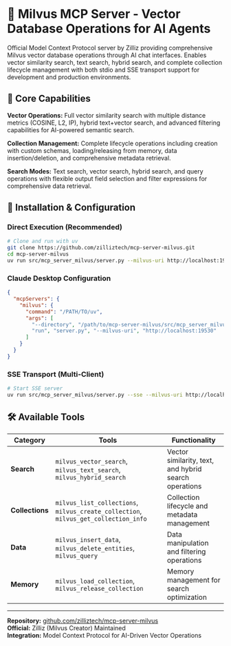 <!--
---
title: "Milvus MCP Server - Vector Database Operations for AI Agents"
description: "Official Model Context Protocol server for Milvus providing comprehensive vector search, collection management, and hybrid search operations through AI interfaces"
author: "VintageDon - https://github.com/vintagedon"
ai_contributor: "Claude Sonnet 4 (claude-sonnet-4-20250514)"
date: "2025-07-23"
version: "1.0"
status: "Published"
tags:
- type: mcp-server-overview
- domain: vector-database-operations
- tech: [milvus-mcp, vector-search, model-context-protocol]
- phase: production-integration
related_documents:
- "[MCP Servers Overview](./README.md)"
- "[Vector Database Platform](../applications-and-services/milvus01-attu-milvus-backup/README.md)"
- "[AI/ML Infrastructure](../ai/README.md)"
---
-->

# 🧠 **Milvus MCP Server - Vector Database Operations for AI Agents**

Official Model Context Protocol server by Zilliz providing comprehensive Milvus vector database operations through AI chat interfaces. Enables vector similarity search, text search, hybrid search, and complete collection lifecycle management with both stdio and SSE transport support for development and production environments.

## **🎯 Core Capabilities**

**Vector Operations:** Full vector similarity search with multiple distance metrics (COSINE, L2, IP), hybrid text+vector search, and advanced filtering capabilities for AI-powered semantic search.

**Collection Management:** Complete lifecycle operations including creation with custom schemas, loading/releasing from memory, data insertion/deletion, and comprehensive metadata retrieval.

**Search Modes:** Text search, vector search, hybrid search, and query operations with flexible output field selection and filter expressions for comprehensive data retrieval.

## **🔧 Installation & Configuration**

### **Direct Execution (Recommended)**

```bash
# Clone and run with uv
git clone https://github.com/zilliztech/mcp-server-milvus.git
cd mcp-server-milvus
uv run src/mcp_server_milvus/server.py --milvus-uri http://localhost:19530
```

### **Claude Desktop Configuration**

```json
{
  "mcpServers": {
    "milvus": {
      "command": "/PATH/TO/uv",
      "args": [
        "--directory", "/path/to/mcp-server-milvus/src/mcp_server_milvus",
        "run", "server.py", "--milvus-uri", "http://localhost:19530"
      ]
    }
  }
}
```

### **SSE Transport (Multi-Client)**

```bash
# Start SSE server
uv run src/mcp_server_milvus/server.py --sse --milvus-uri http://localhost:19530 --port 8000
```

## **🛠️ Available Tools**

| **Category** | **Tools** | **Functionality** |
|--------------|-----------|-------------------|
| **Search** | `milvus_vector_search`, `milvus_text_search`, `milvus_hybrid_search` | Vector similarity, text, and hybrid search operations |
| **Collections** | `milvus_list_collections`, `milvus_create_collection`, `milvus_get_collection_info` | Collection lifecycle and metadata management |
| **Data** | `milvus_insert_data`, `milvus_delete_entities`, `milvus_query` | Data manipulation and filtering operations |
| **Memory** | `milvus_load_collection`, `milvus_release_collection` | Memory management for search optimization |

---

**Repository:** [github.com/zilliztech/mcp-server-milvus](https://github.com/zilliztech/mcp-server-milvus)  
**Official:** Zilliz (Milvus Creator) Maintained  
**Integration:** Model Context Protocol for AI-Driven Vector Operations

